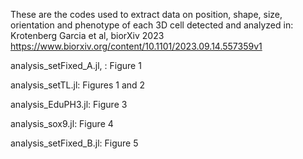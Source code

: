These are the codes used to extract data on position, shape, size, orientation and phenotype of each 3D cell detected and analyzed in: 
Krotenberg Garcia et al, biorXiv 2023
https://www.biorxiv.org/content/10.1101/2023.09.14.557359v1

analysis_setFixed_A.jl, : Figure 1

analysis_setTL.jl: Figures 1 and 2

analysis_EduPH3.jl: Figure 3

analysis_sox9.jl: Figure 4

analysis_setFixed_B.jl: Figure 5
